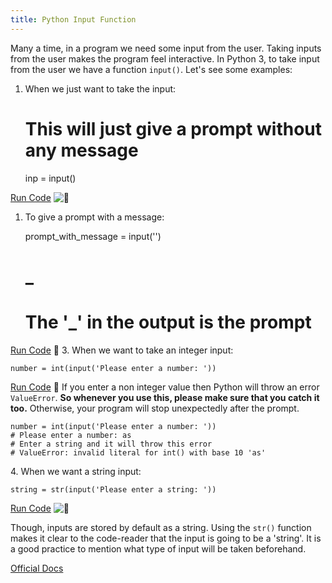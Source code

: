 ```yaml
---
title: Python Input Function
---
```

Many a time, in a program we need some input from the user. Taking inputs from the user makes the program feel interactive. In Python 3, to take input from the user we have a function `input()`. Let's see some examples:

1.  When we just want to take the input:

    # This will just give a prompt without any message
    inp = input()

<a href='https://repl.it/CUqX/0' target='_blank' rel='nofollow'>Run Code</a> ![:rocket:](//forum.freecodecamp.com/images/emoji/emoji_one/rocket.png?v=2 ":rocket:")

1.  To give a prompt with a message:

    prompt_with_message = input('<Your prompt message should appear here>')
    # <Your prompt message should appear here> _
    # The '_' in the output is the prompt

<a href='https://repl.it/CUqX/1' target='_blank' rel='nofollow'>Run Code</a> :rocket: 3\. When we want to take an integer input:  

    number = int(input('Please enter a number: '))

<a href='https://repl.it/CUqX/2' target='_blank' rel='nofollow'>Run Code</a> :rocket: If you enter a non integer value then Python will throw an error `ValueError`. **So whenever you use this, please make sure that you catch it too.** Otherwise, your program will stop unexpectedly after the prompt.  

    number = int(input('Please enter a number: '))
    # Please enter a number: as
    # Enter a string and it will throw this error
    # ValueError: invalid literal for int() with base 10 'as'

4\. When we want a string input:  

    string = str(input('Please enter a string: '))

<a href='https://repl.it/CUqX/3' target='_blank' rel='nofollow'>Run Code</a> ![:rocket:](//forum.freecodecamp.com/images/emoji/emoji_one/rocket.png?v=2 ":rocket:")

Though, inputs are stored by default as a string. Using the `str()` function makes it clear to the code-reader that the input is going to be a 'string'. It is a good practice to mention what type of input will be taken beforehand.

<a href='https://docs.python.org/3/library/functions.html#input' target='_blank' rel='nofollow'>Official Docs</a>